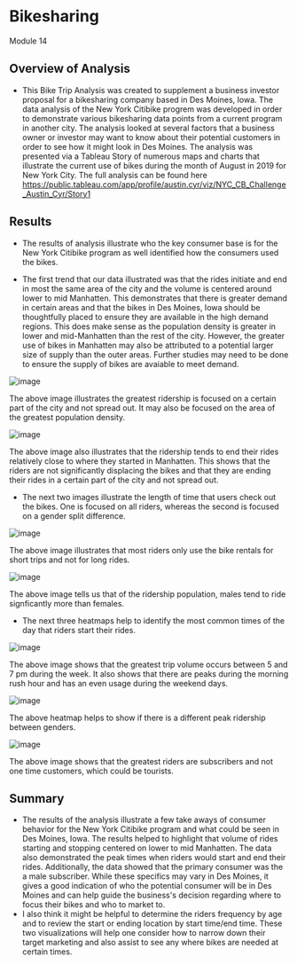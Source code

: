 # Bikesharing
Module 14

## Overview of Analysis

- This Bike Trip Analysis was created to supplement a business investor proposal for a bikesharing company based in Des Moines, Iowa. The data analysis of the New York Citibike progrem was developed in order to demonstrate various bikesharing data points from a current program in another city. The analysis looked at several factors that a business owner or investor may want to know about their potential customers in order to see how it might look in Des Moines. The analysis was presented via a Tableau Story of numerous maps and charts that illustrate the current use of bikes during the month of August in 2019 for New York City. The full analysis can be found here https://public.tableau.com/app/profile/austin.cyr/viz/NYC_CB_Challenge_Austin_Cyr/Story1

## Results

- The results of analysis illustrate who the key consumer base is for the New York Citibike program as well identified how the consumers used the bikes. 

- The first trend that our data illustrated was that the rides initiate and end in most the same area of the city and the volume is centered around lower to mid Manhatten. This demonstrates that there is greater demand in certain areas and that the bikes in Des Moines, Iowa should be thoughtfully placed to ensure they are available in the high demand regions. This does make sense as the population density is greater in lower and mid-Manhatten than the rest of the city. However, the greater use of bikes in Manhatten may also be attributed to a potential larger size of supply than the outer areas. Further studies may need to be done to ensure the supply of bikes are avaiable to meet demand. 

![image](https://user-images.githubusercontent.com/84824391/133723593-a1c3b45b-2ae6-4795-bd56-987bb1679d17.png)

The above image illustrates the greatest ridership is focused on a certain part of the city and not spread out. It may also be focused on the area of the greatest population density. 

![image](https://user-images.githubusercontent.com/84824391/133723799-2cb2b810-a585-446a-ac7a-fa73d7462926.png)

The above image also illustrates that the ridership tends to end their rides relatively close to where they started in Manhatten. This shows that the riders are not significantly displacing the bikes and that they are ending their rides in a certain part of the city and not spread out. 

- The next two images illustrate the length of time that users check out the bikes. One is focused on all riders, whereas the second is focused on a gender split difference. 

![image](https://user-images.githubusercontent.com/84824391/133724837-c8faf7d7-ff77-4907-a9d2-c955c52c8956.png)

The above image illustrates that most riders only use the bike rentals for short trips and not for long rides. 

![image](https://user-images.githubusercontent.com/84824391/133725042-4a9c062a-63a2-4b49-9a70-f6fd6a44fbd7.png)

The above image tells us that of the ridership population, males tend to ride signficantly more than females. 

- The next three heatmaps help to identify the most common times of the day that riders start their rides. 

![image](https://user-images.githubusercontent.com/84824391/133725331-00fa0f24-e4fa-4b5d-8857-38a2022eac33.png)

The above image shows that the greatest trip volume occurs between 5 and 7 pm during the week. It also shows that there are peaks during the morning rush hour and has an even usage during the weekend days. 

![image](https://user-images.githubusercontent.com/84824391/133725479-d8aeebc8-9cc7-4f7b-b684-bad237fd069d.png)

The above heatmap helps to show if there is a different peak ridership between genders. 

![image](https://user-images.githubusercontent.com/84824391/133725552-a4706603-fa19-4b4a-936a-1df6854eb8e1.png)

The above image shows that the greatest riders are subscribers and not one time customers, which could be tourists. 


## Summary

- The results of the analysis illustrate a few take aways of consumer behavior for the New York Citibike program and what could be seen in Des Moines, Iowa. The results helped to highlight that volume of rides starting and stopping centered on lower to mid Manhatten. The data also demonstrated the peak times when riders would start and end their rides. Additionally, the data showed that the primary consumer was the a male subscriber. While these specifics may vary in Des Moines, it gives a good indication of who the potential consumer will be in Des Moines and can help guide the business's decision regarding where to focus their bikes and who to market to. 
- I also think it might be helpful to determine the riders frequency by age and to review the start or ending location by start time/end time. These two visualizations will help one consider how to narrow down their target marketing and also assist to see any where bikes are needed at certain times. 
